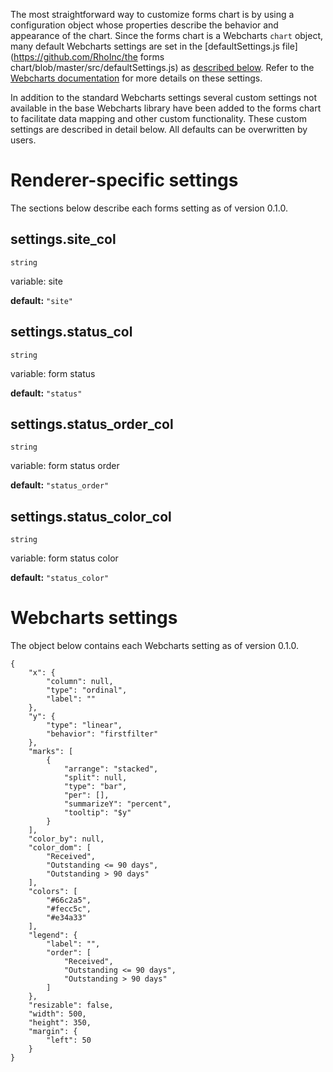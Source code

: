 The most straightforward way to customize forms chart is by using a configuration object whose properties describe the behavior and appearance of the chart. Since the forms chart is a Webcharts `chart` object, many default Webcharts settings are set in the [defaultSettings.js file](https://github.com/RhoInc/the forms chart/blob/master/src/defaultSettings.js) as [described below](#webcharts-settings). Refer to the [Webcharts documentation](https://github.com/RhoInc/Webcharts/wiki/Chart-Configuration) for more details on these settings.

In addition to the standard Webcharts settings several custom settings not available in the base Webcharts library have been added to the forms chart to facilitate data mapping and other custom functionality. These custom settings are described in detail below. All defaults can be overwritten by users.

# Renderer-specific settings
The sections below describe each forms setting as of version 0.1.0.

## settings.site_col
`string`

variable: site

**default:** `"site"`



## settings.status_col
`string`

variable: form status

**default:** `"status"`



## settings.status_order_col
`string`

variable: form status order

**default:** `"status_order"`



## settings.status_color_col
`string`

variable: form status color

**default:** `"status_color"`




# Webcharts settings
The object below contains each Webcharts setting as of version 0.1.0.

```
{
    "x": {
        "column": null,
        "type": "ordinal",
        "label": ""
    },
    "y": {
        "type": "linear",
        "behavior": "firstfilter"
    },
    "marks": [
        {
            "arrange": "stacked",
            "split": null,
            "type": "bar",
            "per": [],
            "summarizeY": "percent",
            "tooltip": "$y"
        }
    ],
    "color_by": null,
    "color_dom": [
        "Received",
        "Outstanding <= 90 days",
        "Outstanding > 90 days"
    ],
    "colors": [
        "#66c2a5",
        "#fecc5c",
        "#e34a33"
    ],
    "legend": {
        "label": "",
        "order": [
            "Received",
            "Outstanding <= 90 days",
            "Outstanding > 90 days"
        ]
    },
    "resizable": false,
    "width": 500,
    "height": 350,
    "margin": {
        "left": 50
    }
}
```